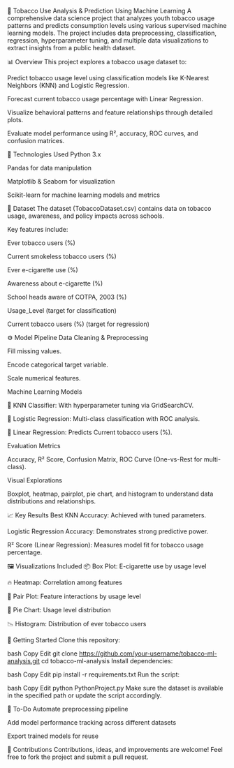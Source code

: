 🧠 Tobacco Use Analysis & Prediction Using Machine Learning
A comprehensive data science project that analyzes youth tobacco usage patterns and predicts consumption levels using various supervised machine learning models. The project includes data preprocessing, classification, regression, hyperparameter tuning, and multiple data visualizations to extract insights from a public health dataset.

📊 Overview
This project explores a tobacco usage dataset to:

Predict tobacco usage level using classification models like K-Nearest Neighbors (KNN) and Logistic Regression.

Forecast current tobacco usage percentage with Linear Regression.

Visualize behavioral patterns and feature relationships through detailed plots.

Evaluate model performance using R², accuracy, ROC curves, and confusion matrices.

🧰 Technologies Used
Python 3.x

Pandas for data manipulation

Matplotlib & Seaborn for visualization

Scikit-learn for machine learning models and metrics

📁 Dataset
The dataset (TobaccoDataset.csv) contains data on tobacco usage, awareness, and policy impacts across schools.

Key features include:

Ever tobacco users (%)

Current smokeless tobacco users (%)

Ever e-cigarette use (%)

Awareness about e-cigarette (%)

School heads aware of COTPA, 2003 (%)

Usage_Level (target for classification)

Current tobacco users (%) (target for regression)

⚙️ Model Pipeline
Data Cleaning & Preprocessing

Fill missing values.

Encode categorical target variable.

Scale numerical features.

Machine Learning Models

📌 KNN Classifier: With hyperparameter tuning via GridSearchCV.

📌 Logistic Regression: Multi-class classification with ROC analysis.

📌 Linear Regression: Predicts Current tobacco users (%).

Evaluation Metrics

Accuracy, R² Score, Confusion Matrix, ROC Curve (One-vs-Rest for multi-class).

Visual Explorations

Boxplot, heatmap, pairplot, pie chart, and histogram to understand data distributions and relationships.

📈 Key Results
Best KNN Accuracy: Achieved with tuned parameters.

Logistic Regression Accuracy: Demonstrates strong predictive power.

R² Score (Linear Regression): Measures model fit for tobacco usage percentage.

🖼️ Visualizations Included
📦 Box Plot: E-cigarette use by usage level

🔥 Heatmap: Correlation among features

💠 Pair Plot: Feature interactions by usage level

🍰 Pie Chart: Usage level distribution

📉 Histogram: Distribution of ever tobacco users

🏁 Getting Started
Clone this repository:

bash
Copy
Edit
git clone https://github.com/your-username/tobacco-ml-analysis.git
cd tobacco-ml-analysis
Install dependencies:

bash
Copy
Edit
pip install -r requirements.txt
Run the script:

bash
Copy
Edit
python PythonProject.py
Make sure the dataset is available in the specified path or update the script accordingly.

📌 To-Do
 Automate preprocessing pipeline

 Add model performance tracking across different datasets

 Export trained models for reuse

🤝 Contributions
Contributions, ideas, and improvements are welcome! Feel free to fork the project and submit a pull request.


